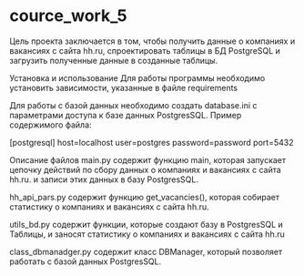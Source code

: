# cource_work_5
Цель проекта заключается в том, чтобы получить данные о компаниях и вакансиях с сайта hh.ru,
спроектировать таблицы в БД PostgreSQL и загрузить полученные данные в созданные таблицы.

Установка и использование
Для работы программы необходимо установить зависимости, указанные в файле requirements


Для работы с базой данных необходимо создать database.ini с параметрами доступа к базе данных PostgresSQL. 
Пример содержимого файла:

[postgresql]
host=localhost
user=postgres
password=password
port=5432


Описание файлов
main.py содержит функцию main, которая запускает цепочку действий по сбору данных о компаниях и вакансиях с сайта hh.ru.
и записи этих данных в базу PostgresSQL. 

hh_api_pars.py содержит функцию get_vacancies(), которая собирает статистику о компаниях и вакансиях с сайта hh.ru.

utils_bd.py содержит функции, которые создают базу в PostgresSQL и Таблицы, 
и заносят статистику о компаниях и вакансиях с сайта hh.ru

class_dbmanadger.py содержит класс DBManager, который позволяет работать с базой данных PostgresSQL.